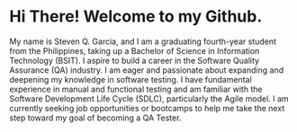 # Hi There! Welcome to my Github.

My name is Steven Q. Garcia, and I am a graduating fourth-year student from the Philippines, taking up a Bachelor of Science in Information Technology (BSIT). I aspire to build a career in the Software Quality Assurance (QA) industry. I am eager and passionate about expanding and deepening my knowledge in software testing. I have fundamental experience in manual and functional testing and am familiar with the Software Development Life Cycle (SDLC), particularly the Agile model. I am currently seeking job opportunities or bootcamps to help me take the next step toward my goal of becoming a QA Tester.

